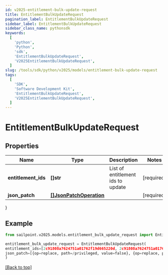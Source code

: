 ```yaml
---
id: v2025-entitlement-bulk-update-request
title: EntitlementBulkUpdateRequest
pagination_label: EntitlementBulkUpdateRequest
sidebar_label: EntitlementBulkUpdateRequest
sidebar_class_name: pythonsdk
keywords:
  [
    'python',
    'Python',
    'sdk',
    'EntitlementBulkUpdateRequest',
    'V2025EntitlementBulkUpdateRequest',
  ]
slug: /tools/sdk/python/v2025/models/entitlement-bulk-update-request
tags:
  [
    'SDK',
    'Software Development Kit',
    'EntitlementBulkUpdateRequest',
    'V2025EntitlementBulkUpdateRequest',
  ]
---
```


# EntitlementBulkUpdateRequest

## Properties

| Name | Type | Description | Notes |
| --- | --- | --- | --- |
| **entitlement_ids** | **[]str** | List of entitlement ids to update | [required] |
| **json_patch** | [**[]JsonPatchOperation**](json-patch-operation) |  | [required] |

}

## Example

```python
from sailpoint.v2025.models.entitlement_bulk_update_request import EntitlementBulkUpdateRequest

entitlement_bulk_update_request = EntitlementBulkUpdateRequest(
entitlement_ids=[2c91808a7624751a01762f19d665220d, 2c91808a7624751a01762f19d67c220e, 2c91808a7624751a01762f19d692220f],
json_patch=[{op=replace, path=/privileged, value=false}, {op=replace, path=/requestable, value=false}]
)

```

[[Back to top]](#)
